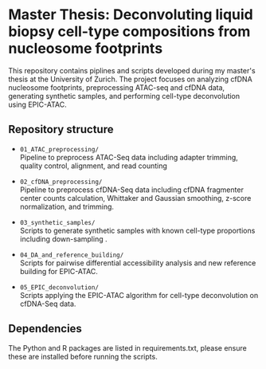 # Master Thesis: Deconvoluting liquid biopsy cell-type compositions from nucleosome footprints

This repository contains piplines and scripts developed during my master's thesis at the University of Zurich. The project focuses on analyzing cfDNA nucleosome footprints, preprocessing ATAC-seq and cfDNA data, generating synthetic samples, and performing cell-type deconvolution using EPIC-ATAC.

## Repository structure

- `01_ATAC_preprocessing/`  
  Pipeline to preprocess ATAC-Seq data including adapter trimming, quality control, alignment, and read counting

- `02_cfDNA_preprocessing/`  
  Pipeline to preprocess cfDNA-Seq data including cfDNA fragmenter center counts calculation, Whittaker and Gaussian smoothing, z-score normalization, and trimming. 

- `03_synthetic_samples/`  
  Scripts to generate synthetic samples with known cell-type proportions including down-sampling .

- `04_DA_and_reference_building/`  
  Scripts for pairwise differential accessibility analysis and new reference building for EPIC-ATAC.

- `05_EPIC_deconvolution/`  
  Scripts applying the EPIC-ATAC algorithm for cell-type deconvolution on cfDNA-Seq data.

## Dependencies

The Python and R packages are listed in requirements.txt, please ensure these are installed before running the scripts.
